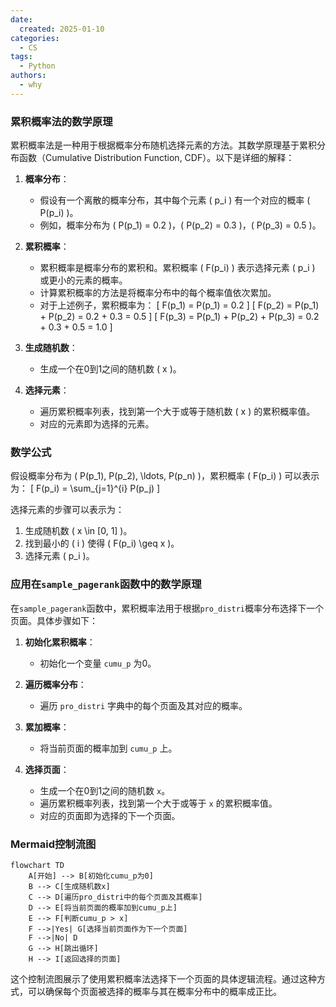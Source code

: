 ```yaml
---
date:
  created: 2025-01-10
categories:
  - CS
tags:
  - Python
authors:
  - why
---
```




### 累积概率法的数学原理

累积概率法是一种用于根据概率分布随机选择元素的方法。其数学原理基于累积分布函数（Cumulative Distribution Function, CDF）。以下是详细的解释：

<!-- more -->

1. **概率分布**：
   - 假设有一个离散的概率分布，其中每个元素 \( p_i \) 有一个对应的概率 \( P(p_i) \)。
   - 例如，概率分布为 \( P(p_1) = 0.2 \)，\( P(p_2) = 0.3 \)，\( P(p_3) = 0.5 \)。

2. **累积概率**：
   - 累积概率是概率分布的累积和。累积概率 \( F(p_i) \) 表示选择元素 \( p_i \) 或更小的元素的概率。
   - 计算累积概率的方法是将概率分布中的每个概率值依次累加。
   - 对于上述例子，累积概率为：
     \[
     F(p_1) = P(p_1) = 0.2
     \]
     \[
     F(p_2) = P(p_1) + P(p_2) = 0.2 + 0.3 = 0.5
     \]
     \[
     F(p_3) = P(p_1) + P(p_2) + P(p_3) = 0.2 + 0.3 + 0.5 = 1.0
     \]

3. **生成随机数**：
   - 生成一个在0到1之间的随机数 \( x \)。

4. **选择元素**：
   - 遍历累积概率列表，找到第一个大于或等于随机数 \( x \) 的累积概率值。
   - 对应的元素即为选择的元素。

### 数学公式

假设概率分布为 \( P(p_1), P(p_2), \ldots, P(p_n) \)，累积概率 \( F(p_i) \) 可以表示为：
\[
F(p_i) = \sum_{j=1}^{i} P(p_j)
\]

选择元素的步骤可以表示为：
1. 生成随机数 \( x \in [0, 1] \)。
2. 找到最小的 \( i \) 使得 \( F(p_i) \geq x \)。
3. 选择元素 \( p_i \)。

### 应用在`sample_pagerank`函数中的数学原理

在`sample_pagerank`函数中，累积概率法用于根据`pro_distri`概率分布选择下一个页面。具体步骤如下：

1. **初始化累积概率**：
   - 初始化一个变量 `cumu_p` 为0。

2. **遍历概率分布**：
   - 遍历 `pro_distri` 字典中的每个页面及其对应的概率。

3. **累加概率**：
   - 将当前页面的概率加到 `cumu_p` 上。

4. **选择页面**：
   - 生成一个在0到1之间的随机数 `x`。
   - 遍历累积概率列表，找到第一个大于或等于 `x` 的累积概率值。
   - 对应的页面即为选择的下一个页面。

### Mermaid控制流图

```mermaid
flowchart TD
    A[开始] --> B[初始化cumu_p为0]
    B --> C[生成随机数x]
    C --> D[遍历pro_distri中的每个页面及其概率]
    D --> E[将当前页面的概率加到cumu_p上]
    E --> F[判断cumu_p > x]
    F -->|Yes| G[选择当前页面作为下一个页面]
    F -->|No| D
    G --> H[跳出循环]
    H --> I[返回选择的页面]
```

这个控制流图展示了使用累积概率法选择下一个页面的具体逻辑流程。通过这种方式，可以确保每个页面被选择的概率与其在概率分布中的概率成正比。